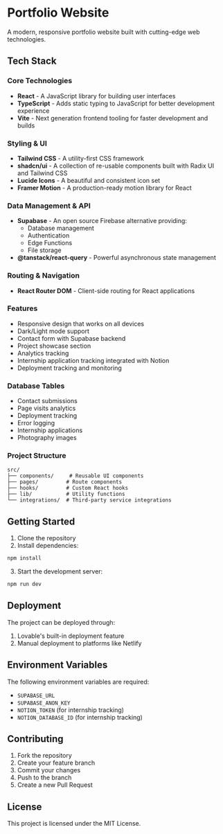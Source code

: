 # Portfolio Website

A modern, responsive portfolio website built with cutting-edge web technologies.

## Tech Stack

### Core Technologies
- **React** - A JavaScript library for building user interfaces
- **TypeScript** - Adds static typing to JavaScript for better development experience
- **Vite** - Next generation frontend tooling for faster development and builds

### Styling & UI
- **Tailwind CSS** - A utility-first CSS framework
- **shadcn/ui** - A collection of re-usable components built with Radix UI and Tailwind CSS
- **Lucide Icons** - A beautiful and consistent icon set
- **Framer Motion** - A production-ready motion library for React

### Data Management & API
- **Supabase** - An open source Firebase alternative providing:
  - Database management
  - Authentication
  - Edge Functions
  - File storage
- **@tanstack/react-query** - Powerful asynchronous state management

### Routing & Navigation
- **React Router DOM** - Client-side routing for React applications

### Features
- Responsive design that works on all devices
- Dark/Light mode support
- Contact form with Supabase backend
- Project showcase section
- Analytics tracking
- Internship application tracking integrated with Notion
- Deployment tracking and monitoring

### Database Tables
- Contact submissions
- Page visits analytics
- Deployment tracking
- Error logging
- Internship applications
- Photography images

### Project Structure
```
src/
├── components/     # Reusable UI components
├── pages/         # Route components
├── hooks/         # Custom React hooks
├── lib/           # Utility functions
└── integrations/  # Third-party service integrations
```

## Getting Started

1. Clone the repository
2. Install dependencies:
```bash
npm install
```

3. Start the development server:
```bash
npm run dev
```

## Deployment

The project can be deployed through:
1. Lovable's built-in deployment feature
2. Manual deployment to platforms like Netlify

## Environment Variables

The following environment variables are required:
- `SUPABASE_URL`
- `SUPABASE_ANON_KEY`
- `NOTION_TOKEN` (for internship tracking)
- `NOTION_DATABASE_ID` (for internship tracking)

## Contributing

1. Fork the repository
2. Create your feature branch
3. Commit your changes
4. Push to the branch
5. Create a new Pull Request

## License

This project is licensed under the MIT License.